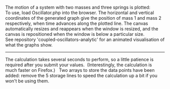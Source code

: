 The motion of a system with two masses and three springs is plotted:  
To use, load Oscillator.php into the browser.  The horizontal and vertical coordinates of the generated graph  give the position of mass 1 and mass 2 respectively, when time advances along the plotted line.  The canvas automatically resizes and reappears when the window is resized, and the canvas is repositioned when the window is below a particular size.  
See repository 'coupled-oscillators-analytic' for an animated visualisation of what the graphs show.

--------------------

The calculation takes several seconds to perform, so a little patience is required after you submit your values. &nbsp;(Interestingly, the calculation is much faster on Firefox.) &nbsp; Two arrays to store the data points have been added: remove the 5 storage lines to speed the calculation up a bit if you won't be using them.

